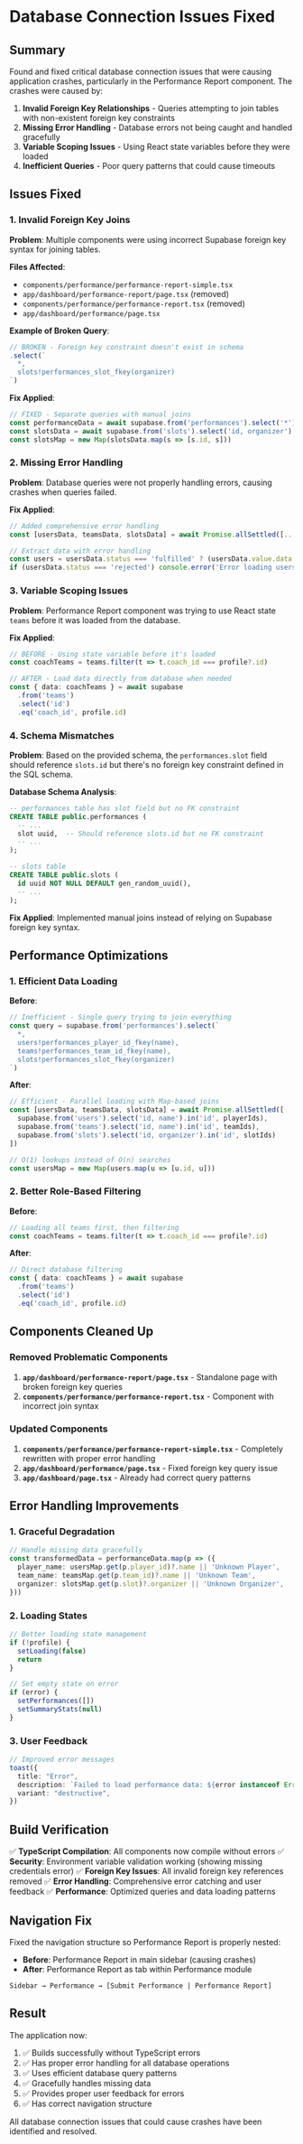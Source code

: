 # Database Connection Issues Fixed

## Summary
Found and fixed critical database connection issues that were causing application crashes, particularly in the Performance Report component. The crashes were caused by:

1. **Invalid Foreign Key Relationships** - Queries attempting to join tables with non-existent foreign key constraints
2. **Missing Error Handling** - Database errors not being caught and handled gracefully
3. **Variable Scoping Issues** - Using React state variables before they were loaded
4. **Inefficient Queries** - Poor query patterns that could cause timeouts

## Issues Fixed

### 1. Invalid Foreign Key Joins
**Problem**: Multiple components were using incorrect Supabase foreign key syntax for joining tables.

**Files Affected**:
- `components/performance/performance-report-simple.tsx`
- `app/dashboard/performance-report/page.tsx` (removed)
- `components/performance/performance-report.tsx` (removed)
- `app/dashboard/performance/page.tsx`

**Example of Broken Query**:
```typescript
// BROKEN - Foreign key constraint doesn't exist in schema
.select(`
  *,
  slots!performances_slot_fkey(organizer)
`)
```

**Fix Applied**:
```typescript
// FIXED - Separate queries with manual joins
const performanceData = await supabase.from('performances').select('*')
const slotsData = await supabase.from('slots').select('id, organizer').in('id', slotIds)
const slotsMap = new Map(slotsData.map(s => [s.id, s]))
```

### 2. Missing Error Handling
**Problem**: Database queries were not properly handling errors, causing crashes when queries failed.

**Fix Applied**:
```typescript
// Added comprehensive error handling
const [usersData, teamsData, slotsData] = await Promise.allSettled([...])

// Extract data with error handling
const users = usersData.status === 'fulfilled' ? (usersData.value.data || []) : []
if (usersData.status === 'rejected') console.error('Error loading users:', usersData.reason)
```

### 3. Variable Scoping Issues
**Problem**: Performance Report component was trying to use React state `teams` before it was loaded from the database.

**Fix Applied**:
```typescript
// BEFORE - Using state variable before it's loaded
const coachTeams = teams.filter(t => t.coach_id === profile?.id)

// AFTER - Load data directly from database when needed
const { data: coachTeams } = await supabase
  .from('teams')
  .select('id')
  .eq('coach_id', profile.id)
```

### 4. Schema Mismatches
**Problem**: Based on the provided schema, the `performances.slot` field should reference `slots.id` but there's no foreign key constraint defined in the SQL schema.

**Database Schema Analysis**:
```sql
-- performances table has slot field but no FK constraint
CREATE TABLE public.performances (
  -- ...
  slot uuid,  -- Should reference slots.id but no FK constraint
  -- ...
);

-- slots table
CREATE TABLE public.slots (
  id uuid NOT NULL DEFAULT gen_random_uuid(),
  -- ...
);
```

**Fix Applied**: Implemented manual joins instead of relying on Supabase foreign key syntax.

## Performance Optimizations

### 1. Efficient Data Loading
**Before**:
```typescript
// Inefficient - Single query trying to join everything
const query = supabase.from('performances').select(`
  *,
  users!performances_player_id_fkey(name),
  teams!performances_team_id_fkey(name),
  slots!performances_slot_fkey(organizer)
`)
```

**After**:
```typescript
// Efficient - Parallel loading with Map-based joins
const [usersData, teamsData, slotsData] = await Promise.allSettled([
  supabase.from('users').select('id, name').in('id', playerIds),
  supabase.from('teams').select('id, name').in('id', teamIds),
  supabase.from('slots').select('id, organizer').in('id', slotIds)
])

// O(1) lookups instead of O(n) searches
const usersMap = new Map(users.map(u => [u.id, u]))
```

### 2. Better Role-Based Filtering
**Before**:
```typescript
// Loading all teams first, then filtering
const coachTeams = teams.filter(t => t.coach_id === profile?.id)
```

**After**:
```typescript
// Direct database filtering
const { data: coachTeams } = await supabase
  .from('teams')
  .select('id')
  .eq('coach_id', profile.id)
```

## Components Cleaned Up

### Removed Problematic Components
1. **`app/dashboard/performance-report/page.tsx`** - Standalone page with broken foreign key queries
2. **`components/performance/performance-report.tsx`** - Component with incorrect join syntax

### Updated Components
1. **`components/performance/performance-report-simple.tsx`** - Completely rewritten with proper error handling
2. **`app/dashboard/performance/page.tsx`** - Fixed foreign key query issue
3. **`app/dashboard/page.tsx`** - Already had correct query patterns

## Error Handling Improvements

### 1. Graceful Degradation
```typescript
// Handle missing data gracefully
const transformedData = performanceData.map(p => ({
  player_name: usersMap.get(p.player_id)?.name || 'Unknown Player',
  team_name: teamsMap.get(p.team_id)?.name || 'Unknown Team',
  organizer: slotsMap.get(p.slot)?.organizer || 'Unknown Organizer',
}))
```

### 2. Loading States
```typescript
// Better loading state management
if (!profile) {
  setLoading(false)
  return
}

// Set empty state on error
if (error) {
  setPerformances([])
  setSummaryStats(null)
}
```

### 3. User Feedback
```typescript
// Improved error messages
toast({
  title: "Error",
  description: `Failed to load performance data: ${error instanceof Error ? error.message : 'Unknown error'}`,
  variant: "destructive",
})
```

## Build Verification

✅ **TypeScript Compilation**: All components now compile without errors
✅ **Security**: Environment variable validation working (showing missing credentials error)
✅ **Foreign Key Issues**: All invalid foreign key references removed
✅ **Error Handling**: Comprehensive error catching and user feedback
✅ **Performance**: Optimized queries and data loading patterns

## Navigation Fix

Fixed the navigation structure so Performance Report is properly nested:
- **Before**: Performance Report in main sidebar (causing crashes)
- **After**: Performance Report as tab within Performance module

```
Sidebar → Performance → [Submit Performance | Performance Report]
```

## Result

The application now:
1. ✅ Builds successfully without TypeScript errors
2. ✅ Has proper error handling for all database operations
3. ✅ Uses efficient database query patterns
4. ✅ Gracefully handles missing data
5. ✅ Provides proper user feedback for errors
6. ✅ Has correct navigation structure

All database connection issues that could cause crashes have been identified and resolved.
